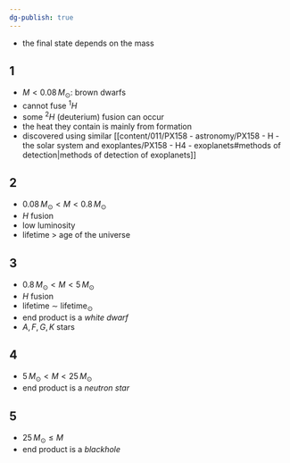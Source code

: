 ```yaml
---
dg-publish: true
---
```


- the final state depends on the mass
## 1
- $M<0.08\,M_{\odot}:$ brown dwarfs
- cannot fuse $^{1}H$
- some $^{2}H$ (deuterium) fusion can occur
- the heat they contain is mainly from formation
- discovered using similar [[content/011/PX158 - astronomy/PX158 - H - the solar system and exoplantes/PX158 - H4 - exoplanets#methods of detection\|methods of detection of exoplanets]]
## 2
- $0.08\,M_{\odot}<M<0.8\,M_{\odot}$
- $H$ fusion
- low luminosity
- lifetime $>$ age of the universe

## 3
- $0.8\,M_{\odot}<M<5\,M_{\odot}$
- $H$ fusion
- lifetime $\sim$ lifetime$_{\odot}$
- end product is a *white dwarf*
- $A,\,F,\,G,\,K$ stars

## 4 
- $5\,M_{\odot} < M < 25\,M_{\odot}$
- end product is a *neutron star*
## 5
- $25\,M_{\odot}\leq M$
- end product is a *blackhole*
